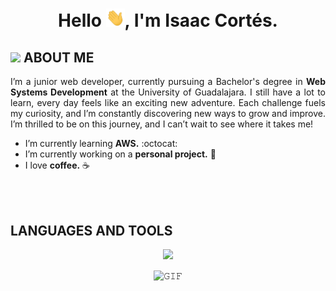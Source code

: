 <h1 align="center">Hello <img src="https://raw.githubusercontent.com/ABSphreak/ABSphreak/master/gifs/Hi.gif" width="30px">, I'm Isaac Cortés.</h1>

## <picture><img src = "https://github.com/7oSkaaa/7oSkaaa/blob/main/Images/about_me.gif?raw=true" width = 30px></picture> **ABOUT ME**

<p align="justify">
    I’m a junior web developer, currently pursuing a Bachelor's degree in <b>Web Systems Development</b> at the University of Guadalajara.
    I still have a lot to learn, every day feels like an exciting new adventure. Each challenge fuels my curiosity, and I’m constantly discovering new ways to grow and improve.
    I’m thrilled to be on this journey, and I can’t wait to see where it takes me!
</p>

- I’m currently learning **AWS.** :octocat:
- I’m currently working on a **personal project.** :eyes:
- I love **coffee.** :coffee:
</br>
</br>

## **LANGUAGES AND TOOLS**
<p align="center">
  <a href="https://skillicons.dev">
      <img src="https://skillicons.dev/icons?i=typescript,js,html,css,sass,tailwind,react,nextjs,nodejs,express,mysql,postgresql,mongodb,git,wordpress&perline=15" />
  </a>
</p>

<div align="center">
<a target="_blank"><img align="center" height="300" width="300" alt="𝙶𝙸𝙵" src="https://github.com/JayantGoel001/JayantGoel001/blob/master/GIF/github.gif"></a>
</div>
